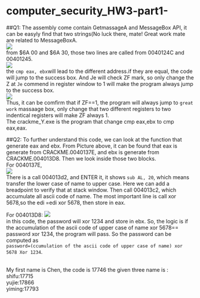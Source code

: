 # computer_security_HW3-part1-

##Q1:
The assembly come contain GetmassageA and MessageBox API, it can be easyly find that two strings(No luck there, mate! Great work mate are related to MessageBoxA.<br>
![](https://github.com/lovethatcat/computer_security_HW3-part1-/raw/master/Images/01.PNG)<br>
from $6A 00 and $6A 30, those two lines are called from 0040124C and 00401245.<br>
![](https://github.com/lovethatcat/computer_security_HW3-part1-/raw/master/Images/02.png)<br>
the `cmp eax, ebx`will lead to the different address.if they are equal, the code will jump to the success box. And Je will check ZF mark, so only change the Z at `Je` commend in register window  to 1 will make the program always jump to the success box.<br>
![](https://github.com/lovethatcat/computer_security_HW3-part1-/raw/master/Images/03.PNG)<br>
Thus, it can be comfirm that if ZF==1, the program will always jump to `great work` massaage box, only change that two different registers to two indentical registers will make ZF always 1.<br>
The crackme_Y.exe is the program that change cmp eax,ebx to cmp eax,eax.<br>

##Q2:
To further understand this code, we can look at the function that generate eax and ebx. From Picture above, it can be found that eax is generate from CRACKME.0040137E, and ebx is generate from CRACKME.004013D8. Then we look inside those two blocks.<br>
For 0040137E,<br>
![](https://github.com/lovethatcat/computer_security_HW3-part1-/raw/master/Images/04.PNG)<br>
There is a call 004013d2, and ENTER it, it shows `sub AL, 20`, which means transfer the lower case of name to upper case. Here we can add a breadpoint to verify that at stack window. Then call 004013c2, which accumulate all ascii code of name. The most important line is call xor 5678,so the edi =edi xor 5678, then store in eax.

For 004013D8:
![](https://github.com/lovethatcat/computer_security_HW3-part1-/raw/master/Images/05.PNG)<br>
in this code, the password will xor 1234 and store in ebx. So, the logic is if the accumulation of the ascii code of upper case of name xor 5678== password xor 1234, the program will pass. So the password can be computed as<br>
`password=(ccumulation of the ascii code of upper case of name) xor 5678 Xor 1234`.

<br>
My first name is Chen, the code is 17746
the given three name is :<br>
shifu:17715<br>
yujie:17866<br>
yiming:17793
